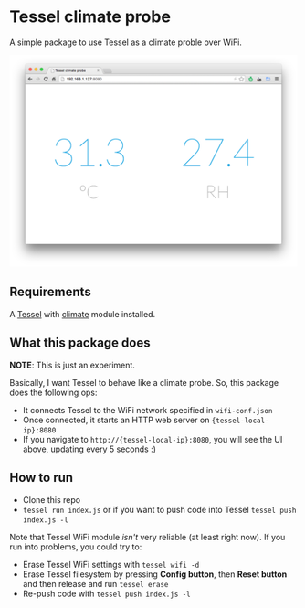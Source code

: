 Tessel climate probe
====================

A simple package to use Tessel as a climate proble over WiFi.

<p>
  <img src="docs/ui.png">
</p>


## Requirements

A [Tessel](http://tessel.io) with [climate](https://tessel.io/modules#module-climate) module installed.

## What this package does

**NOTE**: This is just an experiment. 

Basically, I want Tessel to behave like a climate probe. So, this package does the following ops:

- It connects Tessel to the WiFi network specified in `wifi-conf.json`
- Once connected, it starts an HTTP web server on `{tessel-local-ip}:8080`
- If you navigate to `http://{tessel-local-ip}:8080`, you will see the UI above, updating every 5 seconds :)

## How to run

- Clone this repo
- `tessel run index.js` or if you want to push code into Tessel `tessel push index.js -l`

Note that Tessel WiFi module _isn't_ very reliable (at least right now). If you run into problems, you could try to:

- Erase Tessel WiFi settings with `tessel wifi -d`
- Erase Tessel filesystem by pressing **Config button**, then **Reset button** and then release and run `tessel erase`
- Re-push code with `tessel push index.js -l`
